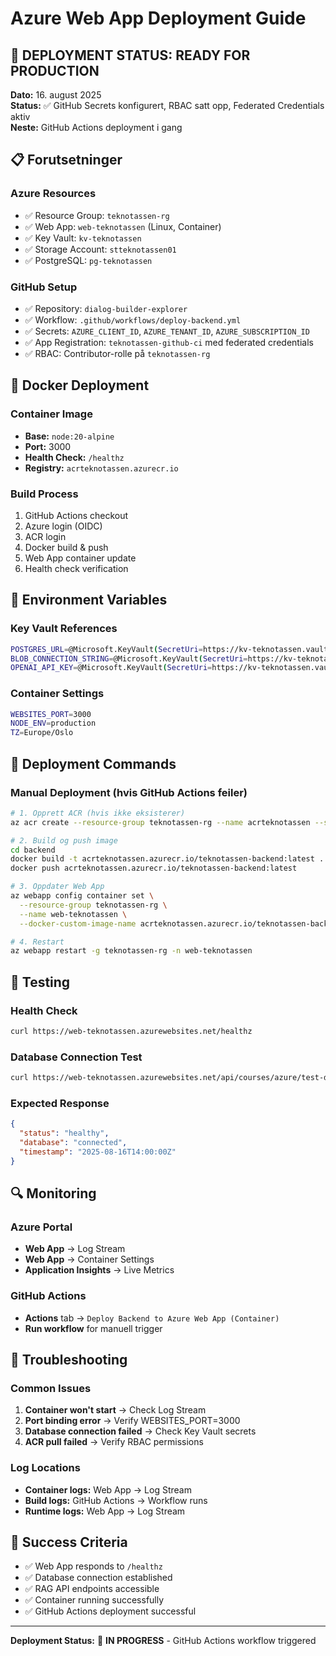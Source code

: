 # Azure Web App Deployment Guide

## 🚀 **DEPLOYMENT STATUS: READY FOR PRODUCTION**

**Dato:** 16. august 2025  
**Status:** ✅ GitHub Secrets konfigurert, RBAC satt opp, Federated Credentials aktiv  
**Neste:** GitHub Actions deployment i gang

## 📋 **Forutsetninger**

### Azure Resources
- ✅ Resource Group: `teknotassen-rg`
- ✅ Web App: `web-teknotassen` (Linux, Container)
- ✅ Key Vault: `kv-teknotassen`
- ✅ Storage Account: `stteknotassen01`
- ✅ PostgreSQL: `pg-teknotassen`

### GitHub Setup
- ✅ Repository: `dialog-builder-explorer`
- ✅ Workflow: `.github/workflows/deploy-backend.yml`
- ✅ Secrets: `AZURE_CLIENT_ID`, `AZURE_TENANT_ID`, `AZURE_SUBSCRIPTION_ID`
- ✅ App Registration: `teknotassen-github-ci` med federated credentials
- ✅ RBAC: Contributor-rolle på `teknotassen-rg`

## 🐳 **Docker Deployment**

### Container Image
- **Base:** `node:20-alpine`
- **Port:** 3000
- **Health Check:** `/healthz`
- **Registry:** `acrteknotassen.azurecr.io`

### Build Process
1. GitHub Actions checkout
2. Azure login (OIDC)
3. ACR login
4. Docker build & push
5. Web App container update
6. Health check verification

## 🔧 **Environment Variables**

### Key Vault References
```bash
POSTGRES_URL=@Microsoft.KeyVault(SecretUri=https://kv-teknotassen.vault.azure.net/secrets/PostgresAppConnectionString/)
BLOB_CONNECTION_STRING=@Microsoft.KeyVault(SecretUri=https://kv-teknotassen.vault.azure.net/secrets/StorageConnectionString/)
OPENAI_API_KEY=@Microsoft.KeyVault(SecretUri=https://kv-teknotassen.vault.azure.net/secrets/OpenAIAPIKey/)
```

### Container Settings
```bash
WEBSITES_PORT=3000
NODE_ENV=production
TZ=Europe/Oslo
```

## 🚀 **Deployment Commands**

### Manual Deployment (hvis GitHub Actions feiler)
```bash
# 1. Opprett ACR (hvis ikke eksisterer)
az acr create --resource-group teknotassen-rg --name acrteknotassen --sku Basic

# 2. Build og push image
cd backend
docker build -t acrteknotassen.azurecr.io/teknotassen-backend:latest .
docker push acrteknotassen.azurecr.io/teknotassen-backend:latest

# 3. Oppdater Web App
az webapp config container set \
  --resource-group teknotassen-rg \
  --name web-teknotassen \
  --docker-custom-image-name acrteknotassen.azurecr.io/teknotassen-backend:latest

# 4. Restart
az webapp restart -g teknotassen-rg -n web-teknotassen
```

## 🧪 **Testing**

### Health Check
```bash
curl https://web-teknotassen.azurewebsites.net/healthz
```

### Database Connection Test
```bash
curl https://web-teknotassen.azurewebsites.net/api/courses/azure/test-db
```

### Expected Response
```json
{
  "status": "healthy",
  "database": "connected",
  "timestamp": "2025-08-16T14:00:00Z"
}
```

## 🔍 **Monitoring**

### Azure Portal
- **Web App** → Log Stream
- **Web App** → Container Settings
- **Application Insights** → Live Metrics

### GitHub Actions
- **Actions** tab → `Deploy Backend to Azure Web App (Container)`
- **Run workflow** for manuell trigger

## 🚨 **Troubleshooting**

### Common Issues
1. **Container won't start** → Check Log Stream
2. **Port binding error** → Verify WEBSITES_PORT=3000
3. **Database connection failed** → Check Key Vault secrets
4. **ACR pull failed** → Verify RBAC permissions

### Log Locations
- **Container logs:** Web App → Log Stream
- **Build logs:** GitHub Actions → Workflow runs
- **Runtime logs:** Web App → Log Stream

## 🎯 **Success Criteria**

- ✅ Web App responds to `/healthz`
- ✅ Database connection established
- ✅ RAG API endpoints accessible
- ✅ Container running successfully
- ✅ GitHub Actions deployment successful

---

**Deployment Status:** 🚀 **IN PROGRESS** - GitHub Actions workflow triggered
